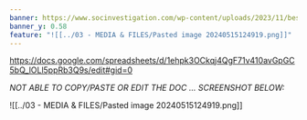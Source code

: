 ```yaml
---
banner: https://www.socinvestigation.com/wp-content/uploads/2023/11/best-iptv-service-providers.jpg
banner_y: 0.58
feature: "![[../03 - MEDIA & FILES/Pasted image 20240515124919.png]]"
---
```

 https://docs.google.com/spreadsheets/d/1ehpk3OCkqj4QgF71v410avGpGC5bQ_lOLl5ppRb3Q9s/edit#gid=0
 
*NOT ABLE TO COPY/PASTE OR EDIT THE DOC ... SCREENSHOT BELOW:*

![[../03 - MEDIA & FILES/Pasted image 20240515124919.png]]